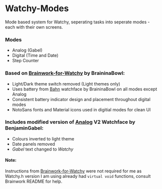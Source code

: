 # Watchy-Modes

Mode based system for Watchy, seperating tasks into seperate modes - each with their own screens.

### Modes

- Analog (Gabel)
- Digital (Time and Date)
- Step Counter

### Based on [Brainwork-for-Watchy](https://github.com/BraininaBowl/Brainwork-for-Watchy) by BraininaBowl:

- Light/Dark theme switch removed (Light themes only)
- Uses battery from [Bahn](https://github.com/BraininaBowl/Bahn-for-Watchy) watchface by BraininaBowl on all modes except Analog
- Consistent battery indicator design and placement throughout digital modes
- NotoSans fonts and Material icons used in digitial modes for clean UI

### Includes modified version of [Analog](https://github.com/BenjaminGabel/AnalogWatchFace) V2 Watchface by BenjaminGabel:

- Colours inverted to light theme
- Date panels removed
- _Gabel_ text changed to _Watchy_

#### Note:

Instructions from [Brainwork-for-Watchy](https://github.com/BraininaBowl/Brainwork-for-Watchy) were not required for me as Watchy.h version I am using already had `virtual void` functions, consult Brainwork README for help.

